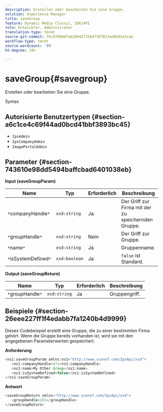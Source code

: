 ```yaml
---
description: Erstellen oder bearbeiten Sie eine Gruppe.
solution: Experience Manager
title: saveGroup
feature: Dynamic Media Classic, SDK/API
role: Entwickler, Administrator
translation-type: tm+mt
source-git-commit: f6c97606d7a4209427316d7367013ad9585a5cae
workflow-type: tm+mt
source-wordcount: '99'
ht-degree: 19%

---
```



# saveGroup{#savegroup}

Erstellen oder bearbeiten Sie eine Gruppe.

Syntax

## Autorisierte Benutzertypen {#section-a6c1ce4c69f44ad0bcd41bbf3893bc45}

* `IpsAdmin`
* `IpsCompanyAdmin`
* `ImagePortalAdmin`

## Parameter {#section-743610e98dd5494baffcbad6401038eb}

**Input (saveGroupParam)**

| Name | Typ | Erforderlich | Beschreibung |
|---|---|---|---|
| `*`companyHandle`*` | `xsd:string` | Ja | Der Griff zur Firma mit der zu speichernden Gruppe. |
| `*`groupHandle`*` | `xsd:string` | Nein | Der Griff zur Gruppe. |
| `*`name`*` | `xsd:string` | Ja | Gruppenname. |
| `*`isSystemDefined`*` | `xsd:boolean` | Ja | `false` ist Standard. |

**Output (saveGroupReturn)**

| Name | Typ | Erforderlich | Beschreibung |
|---|---|---|---|
| `*`groupHandle`*` | `xsd:string` | Ja | Gruppengriff. |

## Beispiele {#section-26eee227ff1f4edabb7fa1240b4d9999}

Dieses Codebeispiel erstellt eine Gruppe, die zu einer bestimmten Firma gehört. Wenn die Gruppe bereits vorhanden ist, wird sie mit den angegebenen Parameterwerten gespeichert.

**Anforderung**

```java
<ns1:saveGroupParam xmlns:ns1="http://www.scene7.com/IpsApi/xsd">
   <ns1:companyHandle>47</ns1:companyHandle>
   <ns1:name>My Other Group</ns1:name>
   <ns1:isSystemDefined>false</ns1:isSystemDefined>
</ns1:saveGroupParam>
```

**Antwort**

```java
<saveGroupReturn xmlns="http://www.scene7.com/IpsApi/xsd">
   <groupHandle>281</groupHandle>
</saveGroupReturn>
```

